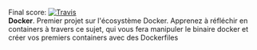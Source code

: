 Final score: [![Travis](https://img.shields.io/badge/-125-green.svg)]()   
**Docker**. Premier projet sur l'écosystème Docker. Apprenez à réfléchir en containers à travers ce sujet, qui vous fera manipuler le binaire docker et créer vos premiers containers avec des Dockerfiles
